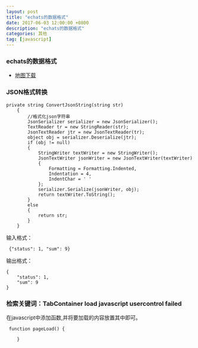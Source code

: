 ```yaml
---
layout: post
title: "echats的数据格式"
date: 2017-06-03 12:00:00 +0800
description: "echats的数据格式"
categories: 其他
tag: [javascript]
---   
```



### echats的数据格式

- [地图下载](http://echarts.baidu.com/download-map.html)

### JSON格式转换
```
private string ConvertJsonString(string str)
    {
        //格式化json字符串
        JsonSerializer serializer = new JsonSerializer();
        TextReader tr = new StringReader(str);
        JsonTextReader jtr = new JsonTextReader(tr);
        object obj = serializer.Deserialize(jtr);
        if (obj != null)
        {
            StringWriter textWriter = new StringWriter();
            JsonTextWriter jsonWriter = new JsonTextWriter(textWriter)
            {
                Formatting = Formatting.Indented,
                Indentation = 4,
                IndentChar = ' '
            };
            serializer.Serialize(jsonWriter, obj);
            return textWriter.ToString();
        }
        else
        {
            return str;
        }         
    }
```
输入格式：
```
 {"status": 1, "sum": 9}
```

输出格式：
```
{
    "status": 1,
    "sum": 9
}
```

### 检索关键词：TabContainer load javascript usercontrol failed
在javascript中添加函数,并将要加载的内容放置其中即可。
```
 function pageLoad() {

    }
```